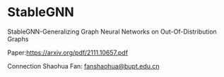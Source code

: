 # StableGNN
StableGNN-Generalizing Graph Neural Networks on Out-Of-Distribution Graphs

Paper:https://arxiv.org/pdf/2111.10657.pdf

Connection
Shaohua Fan: fanshaohua@bupt.edu.cn
